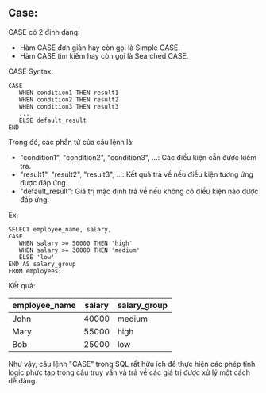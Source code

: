 
## Case:

CASE có 2 định dạng:
- Hàm CASE đơn giản hay còn gọi là Simple CASE.
- Hàm CASE tìm kiếm hay còn gọi là Searched CASE.


CASE Syntax:
```roomsql
CASE
   WHEN condition1 THEN result1
   WHEN condition2 THEN result2
   WHEN condition3 THEN result3
   ...
   ELSE default_result
END
```

Trong đó, các phần tử của câu lệnh là:

- "condition1", "condition2", "condition3", ...: Các điều kiện cần được kiểm tra.
- "result1", "result2", "result3", ...: Kết quả trả về nếu điều kiện tương ứng được đáp ứng.
- "default_result": Giá trị mặc định trả về nếu không có điều kiện nào được đáp ứng.




Ex:
```roomsql
SELECT employee_name, salary,
CASE
   WHEN salary >= 50000 THEN 'high'
   WHEN salary >= 30000 THEN 'medium'
   ELSE 'low'
END AS salary_group
FROM employees;
```

Kết quả:

|employee_name | salary   | salary_group |
|--------------|----------|--------------|
|John          | 40000    | medium       |
|Mary          | 55000    | high         |
|Bob           | 25000    | low          |   

Như vậy, câu lệnh "CASE" trong SQL rất hữu ích để thực hiện các phép tính logic phức tạp trong câu truy vấn và trả về các giá trị được xử lý một cách dễ dàng.









